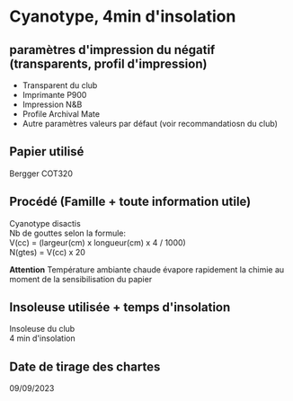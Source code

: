 # Cyanotype, 4min d'insolation

## paramètres d'impression du négatif (transparents, profil d'impression)

- Transparent du club  
- Imprimante P900  
- Impression N&B  
- Profile Archival Mate  
- Autre paramètres valeurs par défaut  (voir recommandatiosn du club)

## Papier utilisé

Bergger COT320

## Procédé (Famille + toute information utile)
Cyanotype disactis  
Nb de gouttes selon la formule:  
V(cc) = (largeur(cm) x longueur(cm) x 4 / 1000)  
N(gtes) = V(cc) x 20  

**Attention** Température ambiante chaude évapore rapidement la chimie au moment de la sensibilisation du papier 

## Insoleuse utilisée + temps d'insolation

Insoleuse du club  
4 min d'insolation  

## Date de tirage des chartes

09/09/2023
